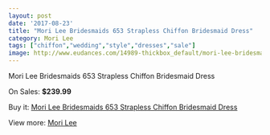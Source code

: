 ```yaml
---
layout: post
date: '2017-08-23'
title: "Mori Lee Bridesmaids 653 Strapless Chiffon Bridesmaid Dress"
category: Mori Lee
tags: ["chiffon","wedding","style","dresses","sale"]
image: http://www.eudances.com/14989-thickbox_default/mori-lee-bridesmaids-653-strapless-chiffon-bridesmaid-dress.jpg
---
```

Mori Lee Bridesmaids 653 Strapless Chiffon Bridesmaid Dress

On Sales: **$239.99**
<a href="https://www.eudances.com/en/mori-lee/4456-mori-lee-bridesmaids-653-strapless-chiffon-bridesmaid-dress.html"><amp-img layout="responsive" width="600" height="600" src="//www.eudances.com/14989-thickbox_default/mori-lee-bridesmaids-653-strapless-chiffon-bridesmaid-dress.jpg" alt="Mori Lee Bridesmaids 653 Strapless Chiffon Bridesmaid Dress 0" /></a>
<a href="https://www.eudances.com/en/mori-lee/4456-mori-lee-bridesmaids-653-strapless-chiffon-bridesmaid-dress.html"><amp-img layout="responsive" width="600" height="600" src="//www.eudances.com/14990-thickbox_default/mori-lee-bridesmaids-653-strapless-chiffon-bridesmaid-dress.jpg" alt="Mori Lee Bridesmaids 653 Strapless Chiffon Bridesmaid Dress 1" /></a>

Buy it: [Mori Lee Bridesmaids 653 Strapless Chiffon Bridesmaid Dress](https://www.eudances.com/en/mori-lee/4456-mori-lee-bridesmaids-653-strapless-chiffon-bridesmaid-dress.html "Mori Lee Bridesmaids 653 Strapless Chiffon Bridesmaid Dress")

View more: [Mori Lee](https://www.eudances.com/en/65-mori-lee "Mori Lee")